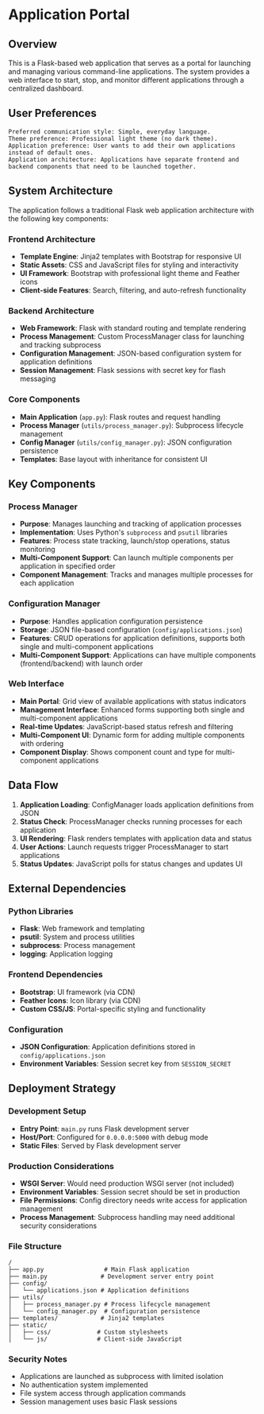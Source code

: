 # Application Portal

## Overview

This is a Flask-based web application that serves as a portal for launching and managing various command-line applications. The system provides a web interface to start, stop, and monitor different applications through a centralized dashboard.

## User Preferences

```
Preferred communication style: Simple, everyday language.
Theme preference: Professional light theme (no dark theme).
Application preference: User wants to add their own applications instead of default ones.
Application architecture: Applications have separate frontend and backend components that need to be launched together.
```

## System Architecture

The application follows a traditional Flask web application architecture with the following key components:

### Frontend Architecture
- **Template Engine**: Jinja2 templates with Bootstrap for responsive UI
- **Static Assets**: CSS and JavaScript files for styling and interactivity
- **UI Framework**: Bootstrap with professional light theme and Feather icons
- **Client-side Features**: Search, filtering, and auto-refresh functionality

### Backend Architecture
- **Web Framework**: Flask with standard routing and template rendering
- **Process Management**: Custom ProcessManager class for launching and tracking subprocess
- **Configuration Management**: JSON-based configuration system for application definitions
- **Session Management**: Flask sessions with secret key for flash messaging

### Core Components
- **Main Application** (`app.py`): Flask routes and request handling
- **Process Manager** (`utils/process_manager.py`): Subprocess lifecycle management
- **Config Manager** (`utils/config_manager.py`): JSON configuration persistence
- **Templates**: Base layout with inheritance for consistent UI

## Key Components

### Process Manager
- **Purpose**: Manages launching and tracking of application processes
- **Implementation**: Uses Python's `subprocess` and `psutil` libraries
- **Features**: Process state tracking, launch/stop operations, status monitoring
- **Multi-Component Support**: Can launch multiple components per application in specified order
- **Component Management**: Tracks and manages multiple processes for each application

### Configuration Manager
- **Purpose**: Handles application configuration persistence
- **Storage**: JSON file-based configuration (`config/applications.json`)
- **Features**: CRUD operations for application definitions, supports both single and multi-component applications
- **Multi-Component Support**: Applications can have multiple components (frontend/backend) with launch order

### Web Interface
- **Main Portal**: Grid view of available applications with status indicators
- **Management Interface**: Enhanced forms supporting both single and multi-component applications
- **Real-time Updates**: JavaScript-based status refresh and filtering
- **Multi-Component UI**: Dynamic form for adding multiple components with ordering
- **Component Display**: Shows component count and type for multi-component applications

## Data Flow

1. **Application Loading**: ConfigManager loads application definitions from JSON
2. **Status Check**: ProcessManager checks running processes for each application
3. **UI Rendering**: Flask renders templates with application data and status
4. **User Actions**: Launch requests trigger ProcessManager to start applications
5. **Status Updates**: JavaScript polls for status changes and updates UI

## External Dependencies

### Python Libraries
- **Flask**: Web framework and templating
- **psutil**: System and process utilities
- **subprocess**: Process management
- **logging**: Application logging

### Frontend Dependencies
- **Bootstrap**: UI framework (via CDN)
- **Feather Icons**: Icon library (via CDN)
- **Custom CSS/JS**: Portal-specific styling and functionality

### Configuration
- **JSON Configuration**: Application definitions stored in `config/applications.json`
- **Environment Variables**: Session secret key from `SESSION_SECRET`

## Deployment Strategy

### Development Setup
- **Entry Point**: `main.py` runs Flask development server
- **Host/Port**: Configured for `0.0.0.0:5000` with debug mode
- **Static Files**: Served by Flask development server

### Production Considerations
- **WSGI Server**: Would need production WSGI server (not included)
- **Environment Variables**: Session secret should be set in production
- **File Permissions**: Config directory needs write access for application management
- **Process Management**: Subprocess handling may need additional security considerations

### File Structure
```
/
├── app.py                 # Main Flask application
├── main.py               # Development server entry point
├── config/
│   └── applications.json # Application definitions
├── utils/
│   ├── process_manager.py # Process lifecycle management
│   └── config_manager.py  # Configuration persistence
├── templates/            # Jinja2 templates
├── static/
│   ├── css/             # Custom stylesheets
│   └── js/              # Client-side JavaScript
```

### Security Notes
- Applications are launched as subprocess with limited isolation
- No authentication system implemented
- File system access through application commands
- Session management uses basic Flask sessions